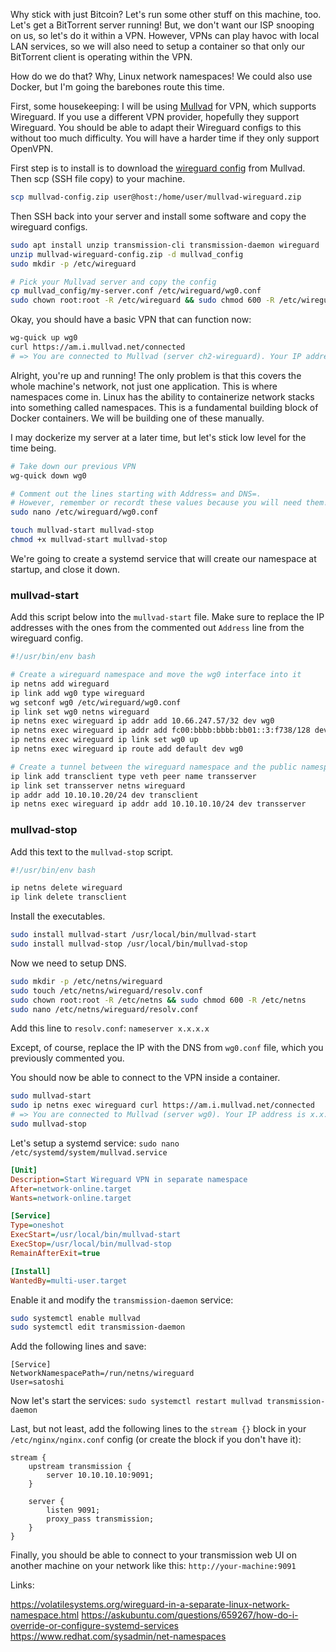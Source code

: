 Why stick with just Bitcoin? Let's run some other stuff on this machine, too. Let's get a BitTorrent server running! But, we don't want our ISP snooping on us, so let's do it within a VPN. However, VPNs can play havoc with local LAN services, so we will also need to setup a container so that only our BitTorrent client is operating within the VPN.

How do we do that? Why, Linux network namespaces! We could also use Docker, but I'm going the barebones route this time.

First, some housekeeping: I will be using [Mullvad](https://mullvad.net) for VPN, which supports Wireguard. If you use a different VPN provider, hopefully they support Wireguard. You should be able to adapt their Wireguard configs to this without too much difficulty. You will have a harder time if they only support OpenVPN.

First step is to install is to download the [wireguard config](https://mullvad.net/en/account/#/wireguard-config/) from Mullvad. Then scp (SSH file copy) to your machine.

```bash
scp mullvad-config.zip user@host:/home/user/mullvad-wireguard.zip
```

Then SSH back into your server and install some software and copy the wireguard configs.

```bash
sudo apt install unzip transmission-cli transmission-daemon wireguard
unzip mullvad-wireguard-config.zip -d mullvad_config
sudo mkdir -p /etc/wireguard

# Pick your Mullvad server and copy the config
cp mullvad_config/my-server.conf /etc/wireguard/wg0.conf
sudo chown root:root -R /etc/wireguard && sudo chmod 600 -R /etc/wireguard
```

Okay, you should have a basic VPN that can function now:

```bash
wg-quick up wg0
curl https://am.i.mullvad.net/connected
# => You are connected to Mullvad (server ch2-wireguard). Your IP address is 81.17.24.203
```

Alright, you're up and running! The only problem is that this covers the whole machine's network, not just one application. This is where namespaces come in. Linux has the ability to containerize network stacks into something called namespaces. This is a fundamental building block of Docker containers. We will be building one of these manually.

I may dockerize my server at a later time, but let's stick low level for the time being.

```bash
# Take down our previous VPN
wg-quick down wg0

# Comment out the lines starting with Address= and DNS=.
# However, remember or recordt these values because you will need them!
sudo nano /etc/wireguard/wg0.conf

touch mullvad-start mullvad-stop
chmod +x mullvad-start mullvad-stop
```

We're going to create a systemd service that will create our namespace at startup, and close it down.

### mullvad-start

Add this script below into the `mullvad-start` file. Make sure to replace the IP addresses with the ones from the commented out `Address` line from the wireguard config.

```bash
#!/usr/bin/env bash

# Create a wireguard namespace and move the wg0 interface into it
ip netns add wireguard
ip link add wg0 type wireguard
wg setconf wg0 /etc/wireguard/wg0.conf
ip link set wg0 netns wireguard
ip netns exec wireguard ip addr add 10.66.247.57/32 dev wg0
ip netns exec wireguard ip addr add fc00:bbbb:bbbb:bb01::3:f738/128 dev wg0
ip netns exec wireguard ip link set wg0 up
ip netns exec wireguard ip route add default dev wg0

# Create a tunnel between the wireguard namespace and the public namespace
ip link add transclient type veth peer name transserver
ip link set transserver netns wireguard
ip addr add 10.10.10.20/24 dev transclient
ip netns exec wireguard ip addr add 10.10.10.10/24 dev transserver
```

### mullvad-stop

Add this text to the `mullvad-stop` script.

```bash
#!/usr/bin/env bash

ip netns delete wireguard
ip link delete transclient
```

Install the executables.

```bash
sudo install mullvad-start /usr/local/bin/mullvad-start
sudo install mullvad-stop /usr/local/bin/mullvad-stop
```

Now we need to setup DNS.

```bash
sudo mkdir -p /etc/netns/wireguard
sudo touch /etc/netns/wireguard/resolv.conf
sudo chown root:root -R /etc/netns && sudo chmod 600 -R /etc/netns
sudo nano /etc/netns/wireguard/resolv.conf
```

Add this line to `resolv.conf`: `nameserver x.x.x.x`

Except, of course, replace the IP with the DNS from `wg0.conf` file, which you previously commented you.

You should now be able to connect to the VPN inside a container.

```bash
sudo mullvad-start
sudo ip netns exec wireguard curl https://am.i.mullvad.net/connected
# => You are connected to Mullvad (server wg0). Your IP address is x.x.x.x
sudo mullvad-stop
```

Let's setup a systemd service: `sudo nano /etc/systemd/system/mullvad.service`

```ini
[Unit]
Description=Start Wireguard VPN in separate namespace
After=network-online.target
Wants=network-online.target

[Service]
Type=oneshot
ExecStart=/usr/local/bin/mullvad-start
ExecStop=/usr/local/bin/mullvad-stop
RemainAfterExit=true

[Install]
WantedBy=multi-user.target
```

Enable it and modify the `transmission-daemon` service:

```bash
sudo systemctl enable mullvad
sudo systemctl edit transmission-daemon
```

Add the following lines and save:

```
[Service]
NetworkNamespacePath=/run/netns/wireguard
User=satoshi
```

Now let's start the services: `sudo systemctl restart mullvad transmission-daemon`

Last, but not least, add the following lines to the `stream {}` block in your `/etc/nginx/nginx.conf` config (or create the block if you don't have it):

```
stream {
	upstream transmission {
		server 10.10.10.10:9091;
	}

	server {
		listen 9091;
		proxy_pass transmission;
	}
}
```

Finally, you should be able to connect to your transmission web UI on another machine on your
network like this: `http://your-machine:9091`


Links:

https://volatilesystems.org/wireguard-in-a-separate-linux-network-namespace.html
https://askubuntu.com/questions/659267/how-do-i-override-or-configure-systemd-services
https://www.redhat.com/sysadmin/net-namespaces
